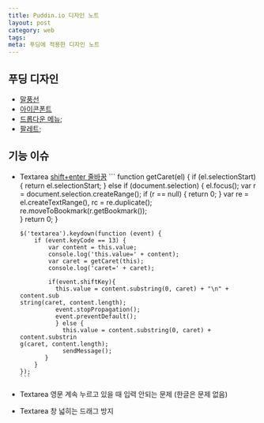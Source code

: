 ```yaml
---
title: Puddin.io 디자인 노트
layout: post
category: web
tags:
meta: 푸딩에 적용한 디자인 노트
---
```


## 푸딩 디자인


- [말풍선](말풍선http://webclub.tistory.com/377)
- [아이콘폰트](https://al-cion.github.io/create-icon-font/)
- [드롭다운 메뉴](http://zetawiki.com/wiki/JQuery_%EB%82%B4%EB%B9%84%EA%B2%8C%EC%9D%B4%EC%85%98%EB%B0%94_%2B_%EB%A7%88%EC%9A%B0%EC%8A%A4%EC%98%A4%EB%B2%84_%EB%93%9C%EB%A1%AD%EB%8B%A4%EC%9A%B4);
- [팔레트](http://paletton.com/#uid=12S0u0kaevP2CSf62Hrf8qTkKlt);

## 기능 이슈
- Textarea [shift+enter 줄바꿈](http://stackoverflow.com/questions/6014702/how-do-i-detect-shiftenter-and-generate-a-new-line-in-textarea
)
      ```
      function getCaret(el) {
        if (el.selectionStart) {
            return el.selectionStart;
        } else if (document.selection) {
            el.focus();
            var r = document.selection.createRange();
            if (r == null) {
                return 0;
            }
            var re = el.createTextRange(), rc = re.duplicate();
            re.moveToBookmark(r.getBookmark());                                  
        }
        return 0;
      }

      $('textarea').keydown(function (event) {
          if (event.keyCode == 13) {
              var content = this.value;
              console.log('this.value=' + content);
              var caret = getCaret(this);
              console.log('caret=' + caret);

              if(event.shiftKey){
                this.value = content.substring(0, caret) + "\n" + content.sub
      string(caret, content.length);
                event.stopPropagation();
                event.preventDefault();
                } else {
                  this.value = content.substring(0, caret) + content.substrin
      g(caret, content.length);
                  sendMessage();
             }
          }
      });
      ```

- Textarea 영문 계속 누르고 있을 때 입력 안되는 문제 (한글은 문제 없음)
- Textarea 창 넓히는 드래그 방지

